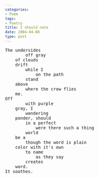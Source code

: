 ```yaml
---
categories:
- Poem
tags:
- Poetry
title: I should note
date: 2004-04-08
type: post
---
```


<pre class="verse">
The undersides
        off gray
    of clouds
    drift
        while I
            on the path
        stand
    above
        where the crow flies
    me.
Off
        with purple
    gray, I
        wandering
    ponder, should
        in a perfect
            were there such a thing
        world
    be a
        though the word is plain
    color with it's own
        to name
            as they say
        creates
    word.
It soothes.
</pre>
